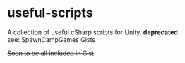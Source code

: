 # useful-scripts
A collection of useful cSharp scripts for Unity. **deprecated**  
see: SpawnCampGames Gists

~~Soon to be all included in Gist~~
